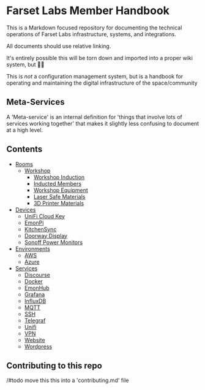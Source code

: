 # Farset Labs Member Handbook

This is a Markdown focused repository for documenting the technical operations of Farset Labs infrastructure, systems, and integrations.

All documents should use relative linking.

It's entirely possible this will be torn down and imported into a proper wiki system, but :man_shrugging:

This is *not* a configuration management system, but is a handbook for operating and maintaining the digital infrastructure of the space/community

## Meta-Services

A 'Meta-service' is an internal definition for 'things that involve lots of services working together' that makes it slightly less confusing to document at a high level.

## Contents

- [Rooms](rooms)
  - [Workshop](rooms/workshop)
    - [Workshop Induction](rooms/workshop/induction.md)
    - [Inducted Members](rooms/workshop/inducted.md)
    - [Workshop Equipment](rooms/workshop/equipment.md)
    - [Laser Safe Materials](rooms/workshop/laser_safe_materials.md)
    - [3D Printer Materials](rooms/workshop/3d_printer_materials.md)
- [Devices](devices)
  - [UniFi Cloud Key](devices/CloudKey.md)
  - [EmonPi](devices/EmonPi.md)
  - [KitchenSync](devices/KitchenSync.md)
  - [Doorway Display](devices/display-doorway.md)
  - [Sonoff Power Monitors](devices/sonoff_power_monitors.md)
- [Environments](environments)
  - [AWS](environments/AWS.md)
  - [Azure](environments/Azure.md)
- [Services](services)
  - [Discourse](services/Discourse.md)
  - [Docker](services/Docker.md)
  - [EmonHub](services/EmonHub.md)
  - [Grafana](services/Grafana.md)
  - [InfluxDB](services/InfluxDB.md)
  - [MQTT](services/MQTT.md)
  - [SSH](services/SSH.md)
  - [Telegraf](services/Telegraf.md)
  - [Unifi](services/Unifi.md)
  - [VPN](services/VPN.md)
  - [Website](services/Website.md)
  - [Wordpress](services/Wordpress.md)

## Contributing to this repo

/#todo move this this into a 'contributing.md' file
